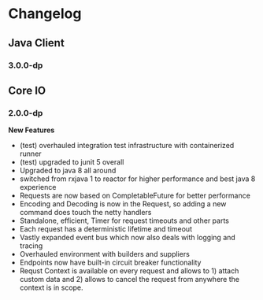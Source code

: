 # Changelog

## Java Client

### 3.0.0-dp

## Core IO

### 2.0.0-dp

**New Features**

 - (test) overhauled integration test infrastructure with containerized runner
 - (test) upgraded to junit 5 overall
 - Upgraded to java 8 all around
 - switched from rxjava 1 to reactor for higher performance and best java 8 experience
 - Requests are now based on CompletableFuture for better performance
 - Encoding and Decoding is now in the Request, so adding a new command does touch the
   netty handlers
 - Standalone, efficient, Timer for request timeouts and other parts
 - Each request has a deterministic lifetime and timeout
 - Vastly expanded event bus which now also deals with logging and tracing
 - Overhauled environment with builders and suppliers
 - Endpoints now have built-in circuit breaker functionality
 - Requst Context is available on every request and allows to 1) attach custom data and 2) allows to cancel the request from anywhere the context is in scope.